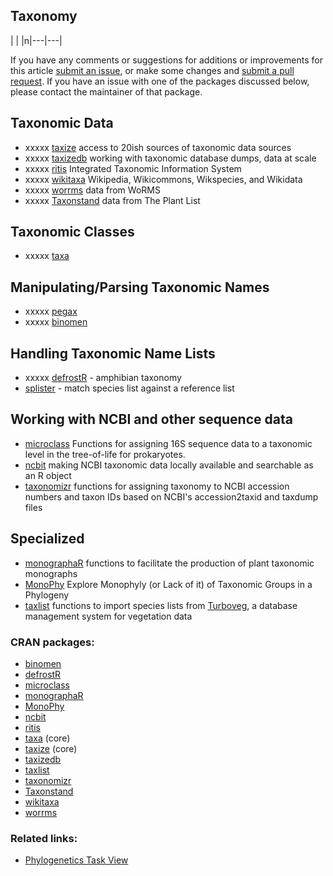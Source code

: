 Taxonomy
--------

| | |n|---|---|

If you have any comments or suggestions for additions or improvements for this article [submit an issue](https://github.com/ropensci/webservices/issues), or make some changes and [submit a pull request](https://github.com/ropensci/taxonomy/pulls). If you have an issue with one of the packages discussed below, please contact the maintainer of that package.

Taxonomic Data
--------------

-   xxxxx [taxize](https://cran.rstudio.com/web/packages/taxize/index.html) access to 20ish sources of taxonomic data sources
-   xxxxx [taxizedb](https://cran.rstudio.com/web/packages/taxizedb/index.html) working with taxonomic database dumps, data at scale
-   xxxxx [ritis](https://cran.rstudio.com/web/packages/ritis/index.html) Integrated Taxonomic Information System
-   xxxxx [wikitaxa](https://cran.rstudio.com/web/packages/wikitaxa/index.html) Wikipedia, Wikicommons, Wikspecies, and Wikidata
-   xxxxx [worrms](https://cran.rstudio.com/web/packages/worrms/index.html) data from WoRMS
-   xxxxx [Taxonstand](https://cran.rstudio.com/web/packages/Taxonstand/index.html) data from The Plant List

Taxonomic Classes
-----------------

-   xxxxx [taxa](https://cran.rstudio.com/web/packages/taxa/index.html)

Manipulating/Parsing Taxonomic Names
------------------------------------

-   xxxxx [pegax](https://github.com/ropenscilabs/pegax)
-   xxxxx [binomen](https://cran.rstudio.com/web/packages/binomen/index.html)

Handling Taxonomic Name Lists
-----------------------------

-   xxxxx [defrostR](https://cran.rstudio.com/web/packages/defrostR/index.html) - amphibian taxonomy
-   [splister](https://github.com/ropenscilabs/splister) - match species list against a reference list

Working with NCBI and other sequence data
-----------------------------------------

-   [microclass](https://cran.rstudio.com/web/packages/microclass/index.html) Functions for assigning 16S sequence data to a taxonomic level in the tree-of-life for prokaryotes.
-   [ncbit](https://cran.rstudio.com/web/packages/ncbit/index.html) making NCBI taxonomic data locally available and searchable as an R object
-   [taxonomizr](https://cran.rstudio.com/web/packages/taxonomizr/index.html) functions for assigning taxonomy to NCBI accession numbers and taxon IDs based on NCBI's accession2taxid and taxdump files

Specialized
-----------

-   [monographaR](https://cran.rstudio.com/web/packages/monographaR/index.html) functions to facilitate the production of plant taxonomic monographs
-   [MonoPhy](https://cran.rstudio.com/web/packages/MonoPhy/index.html) Explore Monophyly (or Lack of it) of Taxonomic Groups in a Phylogeny
-   [taxlist](https://cran.rstudio.com/web/packages/taxlist/index.html) functions to import species lists from [Turboveg](https://www.synbiosys.alterra.nl/turboveg), a database management system for vegetation data

### CRAN packages:

-   [binomen](https://cran.rstudio.com/web/packages/binomen/index.html)
-   [defrostR](https://cran.rstudio.com/web/packages/defrostR/index.html)
-   [microclass](https://cran.rstudio.com/web/packages/microclass/index.html)
-   [monographaR](https://cran.rstudio.com/web/packages/monographaR/index.html)
-   [MonoPhy](https://cran.rstudio.com/web/packages/MonoPhy/index.html)
-   [ncbit](https://cran.rstudio.com/web/packages/ncbit/index.html)
-   [ritis](https://cran.rstudio.com/web/packages/ritis/index.html)
-   [taxa](https://cran.rstudio.com/web/packages/taxa/index.html) (core)
-   [taxize](https://cran.rstudio.com/web/packages/taxize/index.html) (core)
-   [taxizedb](https://cran.rstudio.com/web/packages/taxizedb/index.html)
-   [taxlist](https://cran.rstudio.com/web/packages/taxlist/index.html)
-   [taxonomizr](https://cran.rstudio.com/web/packages/taxonomizr/index.html)
-   [Taxonstand](https://cran.rstudio.com/web/packages/Taxonstand/index.html)
-   [wikitaxa](https://cran.rstudio.com/web/packages/wikitaxa/index.html)
-   [worrms](https://cran.rstudio.com/web/packages/worrms/index.html)

### Related links:

-   [Phylogenetics Task View](https://cran.rstudio.com/web/views/Phylogenetics.html)

